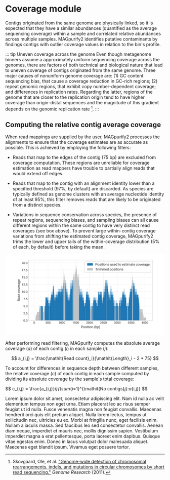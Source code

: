 # Coverage module

Contigs originated from the same genome are physically linked, so it is expected that they have a similar abundances (quantified as the average sequencing coverage) within a sample and correlated relative abundances across multiple samples. MAGpurify2 identifies putative contaminants by findings contigs with outlier coverage values in relation to the bin's profile.

::: tip Uneven coverage across the genome
Even though metagenome binners assume a approximately uniform sequencing coverage across the genomes, there are factors of both technical and biological nature that lead to uneven coverage of contigs originated from the same genome. Three major causes of nonuniform genome coverage are: (1) GC content sequencing bias, that cause a coverage reduction in GC-rich regions; (2) repeat genomic regions, that exhibit copy number-dependent coverage; and differences in replication rates. Regarding the latter, regions of the genome that are closer to the replication origin tend to have higher coverage than origin-distal sequences and the magnitude of this gradient depends on the genomic replication rate [^1].
:::

## Computing the relative contig average coverage

When read mappings are supplied by the user, MAGpurify2 processes the alignments to ensure that the coverage estimates are as accurate as possible. This is achieved by employing the following filters:

- Reads that map to the edges of the contig (75 bp) are excluded from coverage computation. These regions are unreliable for coverage estimation as read mappers have trouble to partially align reads that would extend off edges.

- Reads that map to the contig with an alignment identity lower than a specified threshold (97%, by default) are discarded. As species are typically defined as genome clusters with an average nucleotide identity of at least 95%, this filter removes reads that are likely to be originated from a distinct species.

- Variations in sequence conservation across species, the presence of repeat regions, sequencing biases, and sampling biases can all cause different regions within the same contig to have very distinct read coverages (see box above). To prevent large within-contig coverage variations from shifting the estimated contig coverage, MAGpurify2 trims the lower and upper tails of the within-coverage distribution (5% of each, by default) before taking the mean.

![coverage-trimming](./figures/coverage-trimming.svg)

After performing read filtering, MAGpurify computes the absolute average coverage ($a$) of each contig ($i$) in each sample ($j$):

$$
a_{i,j} = \frac{\mathit{Read count}_i}{\mathit{Length}_i - 2 * 75}
$$

To account for differences in sequence depth between different samples, the relative coverage ($c$) of each contig in each sample computed by dividing its absolute coverage by the sample's total coverage:

$$
c_{i,j} = \frac{a_{i,j}}_i}{\sum_{i=1}^{\mathit{No contigs}_j}\:a_{i,j}}
$$

Lorem ipsum dolor sit amet, consectetur adipiscing elit. Nam id nulla ac velit elementum tempus non eget urna. Etiam placerat leo ac risus semper feugiat ut id nulla. Fusce venenatis magna non feugiat convallis. Maecenas hendrerit orci quis elit pretium aliquet. Nulla lorem lectus, tempus ut sollicitudin nec, ultricies eu ex. Morbi at fringilla nunc, eget facilisis enim. Nullam a iaculis massa. Sed faucibus leo sed consectetur convallis. Aenean diam neque, imperdiet et mauris nec, mollis dignissim sapien. Vestibulum imperdiet magna a erat pellentesque, porta laoreet enim dapibus. Quisque vitae egestas enim. Donec in lacus volutpat dolor malesuada aliquet. Maecenas eget blandit ipsum. Vivamus eget posuere tortor.

[^1]: Skovgaard, Ole, et al. ["Genome-wide detection of chromosomal rearrangements, indels, and mutations in circular chromosomes by short read sequencing."](https://genome.cshlp.org/content/21/8/1388) *Genome Research* (2011).